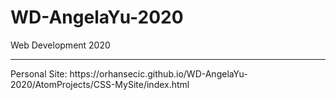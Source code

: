 # WD-AngelaYu-2020
Web Development 2020
<hr>
Personal Site: https://orhansecic.github.io/WD-AngelaYu-2020/AtomProjects/CSS-MySite/index.html
